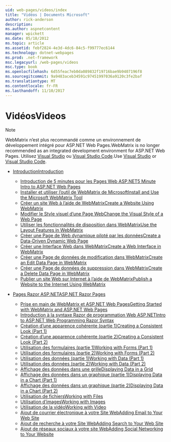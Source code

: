 ```yaml
---
uid: web-pages/videos/index
title: "Vidéos | Documents Microsoft"
author: rick-anderson
description: 
ms.author: aspnetcontent
manager: wpickett
ms.date: 05/18/2012
ms.topic: article
ms.assetid: febf2824-4e3d-4dc6-84c5-f99777ec6144
ms.technology: dotnet-webpages
ms.prod: .net-framework
msc.legacyurl: /web-pages/videos
msc.type: book
ms.openlocfilehash: 6d55feac7eb0da089832f19716bae9b9407196f8
ms.sourcegitcommit: 9a9483aceb34591c97451997036a9120c3fe2baf
ms.translationtype: MT
ms.contentlocale: fr-FR
ms.lasthandoff: 11/10/2017
---
```

<a name="videos"></a><span data-ttu-id="c94f2-102">Vidéos</span><span class="sxs-lookup"><span data-stu-id="c94f2-102">Videos</span></span>
====================

> [!NOTE] 
> <span data-ttu-id="c94f2-103">WebMatrix n’est plus recommandé comme un environnement de développement intégré pour ASP.NET Web Pages.</span><span class="sxs-lookup"><span data-stu-id="c94f2-103">WebMatrix is no longer recommended as an integrated development environment for ASP.NET Web Pages.</span></span> <span data-ttu-id="c94f2-104">Utilisez [Visual Studio](xref:aspnet/web-pages/overview/getting-started/program-asp-net-web-pages-in-visual-studio) ou [Visual Studio Code](https://code.visualstudio.com/).</span><span class="sxs-lookup"><span data-stu-id="c94f2-104">Use [Visual Studio](xref:aspnet/web-pages/overview/getting-started/program-asp-net-web-pages-in-visual-studio) or [Visual Studio Code](https://code.visualstudio.com/).</span></span>

- [<span data-ttu-id="c94f2-105">Introduction</span><span class="sxs-lookup"><span data-stu-id="c94f2-105">Introduction</span></span>](introduction/index.md)

    - [<span data-ttu-id="c94f2-106">Introduction de 5 minutes pour les Pages Web ASP.NET</span><span class="sxs-lookup"><span data-stu-id="c94f2-106">5 Minute Intro to ASP.NET Web Pages</span></span>](introduction/5-minute-introduction-to-aspnet-web-pages.md)
    - [<span data-ttu-id="c94f2-107">Installer et utiliser l’outil de WebMatrix de Microsoft</span><span class="sxs-lookup"><span data-stu-id="c94f2-107">Install and Use the Microsoft WebMatrix Tool</span></span>](introduction/install-and-use-the-microsoft-webmatrix-tool.md)
    - [<span data-ttu-id="c94f2-108">Créer un site Web à l’aide de WebMatrix</span><span class="sxs-lookup"><span data-stu-id="c94f2-108">Create a Website Using WebMatrix</span></span>](introduction/create-a-website-using-webmatrix.md)
    - [<span data-ttu-id="c94f2-109">Modifier le Style visuel d’une Page Web</span><span class="sxs-lookup"><span data-stu-id="c94f2-109">Change the Visual Style of a Web Page</span></span>](introduction/change-the-visual-style-of-a-web-page.md)
    - [<span data-ttu-id="c94f2-110">Utiliser les fonctionnalités de disposition dans WebMatrix</span><span class="sxs-lookup"><span data-stu-id="c94f2-110">Use the Layout Features in WebMatrix</span></span>](introduction/use-the-layout-features-in-webmatrix.md)
    - [<span data-ttu-id="c94f2-111">Créer une Page de Web dynamique piloté par les données</span><span class="sxs-lookup"><span data-stu-id="c94f2-111">Create a Data-Driven Dynamic Web Page</span></span>](introduction/create-a-data-driven-dynamic-web-page.md)
    - [<span data-ttu-id="c94f2-112">Créer une Interface Web dans WebMatrix</span><span class="sxs-lookup"><span data-stu-id="c94f2-112">Create a Web Interface in WebMatrix</span></span>](introduction/create-a-web-interface-in-webmatrix.md)
    - [<span data-ttu-id="c94f2-113">Créer une Page de données de modification dans WebMatrix</span><span class="sxs-lookup"><span data-stu-id="c94f2-113">Create an Edit Data Page in WebMatrix</span></span>](introduction/create-an-edit-data-page-in-webmatrix.md)
    - [<span data-ttu-id="c94f2-114">Créer une Page de données de suppression dans WebMatrix</span><span class="sxs-lookup"><span data-stu-id="c94f2-114">Create a Delete Data Page in WebMatrix</span></span>](introduction/create-a-delete-data-page-in-webmatrix.md)
    - [<span data-ttu-id="c94f2-115">Publier un site Web sur Internet à l’aide de WebMatrix</span><span class="sxs-lookup"><span data-stu-id="c94f2-115">Publish a Website to the Internet Using WebMatrix</span></span>](introduction/publish-a-website-to-the-internet-using-webmatrix.md)
- [<span data-ttu-id="c94f2-116">Pages Razor ASP.NET</span><span class="sxs-lookup"><span data-stu-id="c94f2-116">ASP.NET Razor Pages</span></span>](aspnet-razor-pages/index.md)

    - [<span data-ttu-id="c94f2-117">Prise en main de WebMatrix et ASP.NET Web Pages</span><span class="sxs-lookup"><span data-stu-id="c94f2-117">Getting Started with WebMatrix and ASP.NET Web Pages</span></span>](aspnet-razor-pages/getting-started-with-webmatrix-and-aspnet-web-pages.md)
    - [<span data-ttu-id="c94f2-118">Introduction à la syntaxe Razor de programmation Web ASP.NET</span><span class="sxs-lookup"><span data-stu-id="c94f2-118">Intro to ASP.NET Web Programming Razor Syntax</span></span>](aspnet-razor-pages/introduction-to-aspnet-web-programming-using-the-razor-syntax.md)
    - [<span data-ttu-id="c94f2-119">Création d’une apparence cohérente (partie 1)</span><span class="sxs-lookup"><span data-stu-id="c94f2-119">Creating a Consistent Look (Part 1)</span></span>](aspnet-razor-pages/creating-a-consistent-look-part-1.md)
    - [<span data-ttu-id="c94f2-120">Création d’une apparence cohérente (partie 2)</span><span class="sxs-lookup"><span data-stu-id="c94f2-120">Creating a Consistent Look (Part 2)</span></span>](aspnet-razor-pages/creating-a-consistent-look-part-2.md)
    - [<span data-ttu-id="c94f2-121">Utilisation des formulaires (partie 1)</span><span class="sxs-lookup"><span data-stu-id="c94f2-121">Working with Forms (Part 1)</span></span>](aspnet-razor-pages/working-with-forms-part-1.md)
    - [<span data-ttu-id="c94f2-122">Utilisation des formulaires (partie 2)</span><span class="sxs-lookup"><span data-stu-id="c94f2-122">Working with Forms (Part 2)</span></span>](aspnet-razor-pages/working-with-forms-part-2.md)
    - [<span data-ttu-id="c94f2-123">Utilisation des données (partie 1)</span><span class="sxs-lookup"><span data-stu-id="c94f2-123">Working with Data (Part 1)</span></span>](aspnet-razor-pages/working-with-data-part-1.md)
    - [<span data-ttu-id="c94f2-124">Utilisation des données (partie 2)</span><span class="sxs-lookup"><span data-stu-id="c94f2-124">Working with Data (Part 2)</span></span>](aspnet-razor-pages/working-with-data-part-2.md)
    - [<span data-ttu-id="c94f2-125">Affichage des données dans une grille</span><span class="sxs-lookup"><span data-stu-id="c94f2-125">Displaying Data in a Grid</span></span>](aspnet-razor-pages/displaying-data-in-a-grid.md)
    - [<span data-ttu-id="c94f2-126">Affichage des données dans un graphique (partie 1)</span><span class="sxs-lookup"><span data-stu-id="c94f2-126">Displaying Data in a Chart (Part 1)</span></span>](aspnet-razor-pages/displaying-data-in-a-chart-part-1.md)
    - [<span data-ttu-id="c94f2-127">Affichage des données dans un graphique (partie 2)</span><span class="sxs-lookup"><span data-stu-id="c94f2-127">Displaying Data in a Chart (Part 2)</span></span>](aspnet-razor-pages/displaying-data-in-a-chart-part-2.md)
    - [<span data-ttu-id="c94f2-128">Utilisation de fichiers</span><span class="sxs-lookup"><span data-stu-id="c94f2-128">Working with Files</span></span>](aspnet-razor-pages/working-with-files.md)
    - [<span data-ttu-id="c94f2-129">Utilisation d’images</span><span class="sxs-lookup"><span data-stu-id="c94f2-129">Working with Images</span></span>](aspnet-razor-pages/working-with-images.md)
    - [<span data-ttu-id="c94f2-130">Utilisation de la vidéo</span><span class="sxs-lookup"><span data-stu-id="c94f2-130">Working with Video</span></span>](aspnet-razor-pages/working-with-video.md)
    - [<span data-ttu-id="c94f2-131">Ajout de courrier électronique à votre Site Web</span><span class="sxs-lookup"><span data-stu-id="c94f2-131">Adding Email to Your Web Site</span></span>](aspnet-razor-pages/adding-email-to-your-web-site.md)
    - [<span data-ttu-id="c94f2-132">Ajout de recherche à votre Site Web</span><span class="sxs-lookup"><span data-stu-id="c94f2-132">Adding Search to Your Web Site</span></span>](aspnet-razor-pages/adding-search-to-your-web-site.md)
    - [<span data-ttu-id="c94f2-133">Ajout de réseaux sociaux à votre site Web</span><span class="sxs-lookup"><span data-stu-id="c94f2-133">Adding Social Networking to Your Website</span></span>](aspnet-razor-pages/adding-social-networking-to-your-website.md)
